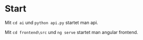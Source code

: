 # Start
Mit ```cd ai``` und ```python api.py``` startet man api.

Mit ```cd frontend\src``` und ```ng serve``` startet man angular frontend.
